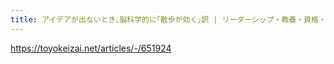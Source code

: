 ```yaml
---
title: アイデアが出ないとき､脳科学的に｢散歩が効く｣訳 | リーダーシップ・教養・資格・スキル | 東洋経済オンライン | 社会をよくする経済ニュース
---
```


https://toyokeizai.net/articles/-/651924

